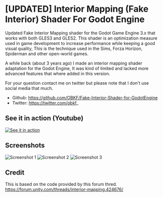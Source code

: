 # [UPDATED] Interior Mapping (Fake Interior) Shader For Godot Engine

Updated Fake Interior Mapping shader for the Godot Game Engine 3.x that works with both GLES3 and GLES2.
This shader is an optimization measure used in game development to increase performance while keeping a good visual quality,
This is the technique used in the Sims, Forza Horizon, Spiderman and other open-world games.

A while back (about 3 years ago) I made an interior mapping shader adaptation for the Godot Engine,
It was kind of limited and lacked more advanced features that where added in this version.

For your question contact me on twitter but please note that I don't use social media that much.
- Github: https://github.com/OBKF/Fake-Interior-Shader-for-GodotEngine
- Twitter: https://twitter.com/obkf_

## See it in action (Youtube)
[![See it in action](http://i3.ytimg.com/vi/thnWb5waSVc/maxresdefault.jpg)](https://youtu.be/thnWb5waSVc)

## Screenshots
![Screenshot 1](https://github.com/OBKF/Fake-Interior-Shader-for-GodotEngine/blob/master/screenshots/fig_1.png)
![Screenshot 2](https://github.com/OBKF/Fake-Interior-Shader-for-GodotEngine/blob/master/screenshots/fig_2.png)
![Screenshot 3](https://github.com/OBKF/Fake-Interior-Shader-for-GodotEngine/blob/master/screenshots/fig_3.png)

## Credit
This is based on the code provided by this forum thred.
https://forum.unity.com/threads/interior-mapping.424676/
